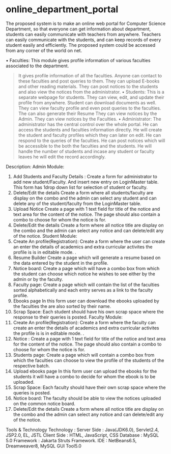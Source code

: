 online_department_portal
========================
The proposed system is to make an online web portal for Computer Science Department, so that everyone can get information about department, students can easily communicate with teachers from anywhere. Teachers can easily communicate with the students, and can keep records of every student easily and efficiently. The proposed system could be accessed from any corner of the world on net.

• Faculties: This module gives profile information of various faculties associated to the department.
> It gives profile information of all the faculties.
> Anyone can contact to these faculties and post queries to them.
>They can upload E-books and other reading materials.
>They can post notices to the students and also view the notices from the administrator.
•	Students: This is a separate webpage for students. 
>They can view, edit, and update their profile from anywhere.
>Student can download documents as well.
>They can view faculty profile and even post queries to the faculties.
>The can also generate their Resume
>They can view notices by the Admin.
>They can view notices by the Faculties.
•	Administrator: The administrator has the central control over the whole portal.
>He can access the students and faculties  information directly.
>He will create the student and faculty profiles which they can later on edit.
>He can respond to the queries of the faculties.
>He can post notices which will be accessible to the both the faculties and the students.
>He will handle the number of students and incase any student or faculty leaves he will edit the record accordingly.

Description:
Admin Module:
1.	Add Students and Faculty Details :
Create a form for administrator to add new student/Faculty. And insert new entry on LoginMaster table. This form has 1drop down list for selection of student or faculty.
2.	Delete/Edit the details
Create a form where all students/faculty are display on the combo and the admin can select any student and can delete any of the student/faculty from the LoginMaster table.
3.	Upload Notice
Create a page with 1 text field for title of the notice and text area for the content of the notice. The page should also contain a combo to choose for whom the notice is for.
4.	Delete/Edit the details
Create a form where all notice title are display on the combo and the admin can select any notice and can delete/edit any of the notice.
Student Module:
1.	Create An profile(Registration):
Create a form where the user can create an enter the details of academics and extra curricular activites the profile is is in editable mode. .
2.	Resume Builder
Create a page which will generate a resume based on the data entered by the student in the profile.
3.	Notice board:
Create a page which will have a combo box from which the student can choose which notice he wishes to see either by the admin or by the faculty.  
4.	Faculty page:
Create a page which will contain the list of the faculties sorted alphabetically and each entry serves as a link to the faculty profile.
5.	Ebooks page
In this form user can download the ebooks uploaded by the faculties the are also sorted by their name.
6.	Scrap Space:
Each student should have his own scrap space where the response to their queries is posted.
Faculty Module:
1.	Create An profile(Registration):
Create a form where the faculty can create an enter the details of academics and extra curricular activites the profile is is in editable mode. .
2.	Notice :
Create a page with 1 text field for title of the notice and text area for the content of the notice. The page should also contain a combo to choose for whom the notice is for.
3.	Students page:
Create a page which will contain a combo box from which the faculties can choose to view the profile of the students of the respective batch.
4.	Upload ebooks page
In this form user can upload the ebooks for the students it will have a combo to decide for whom the ebook is to be uploaded.
5.	Scrap Space:
Each faculty should have their own scrap space where the queries is posted.
7.	Notice board:
The faculty should be able to view the notices uploaded on the common notice board.
8.	Delete/Edit the details
Create a form where all notice title are display on the combo and the admin can select any notice and can delete/edit any of the notice.

Tools & Technology
Technology : 
Server Side : Java(JDK6.0), Servlet2.4, JSP2.0, EL, JSTL
Client Side : HTML, JavaScript, CSS
Database : MySQL 5.0
Framework : Jakarta Struts Framework.
IDE : NetBeans6.5, Dreamweaver8, MySQL GUI Tool5.0
